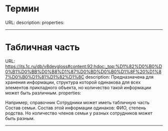 # Термин

URL: 
description: 
properties: 

---

# Табличная часть

URL: https://its.1c.ru/db/v8devgloss#content:92:hdoc:_top:%D1%82%D0%B0%D0%B1%D0%BB%D0%B8%D1%87%D0%BD%D0%B0%D1%8F%20%D1%87%D0%B0%D1%81%D1%82%D1%8C
description: Предназначена для хранения информации, структура которой одинакова для всех элементов прикладного объекта, но количество такой информации может быть различным.
properties: 

Например, справочник Сотрудники может иметь табличную часть Состав семьи. Состав этой информации одинаков: ФИО, степень родства. Но количество членов семьи у разных сотрудников может быть разным.

---
